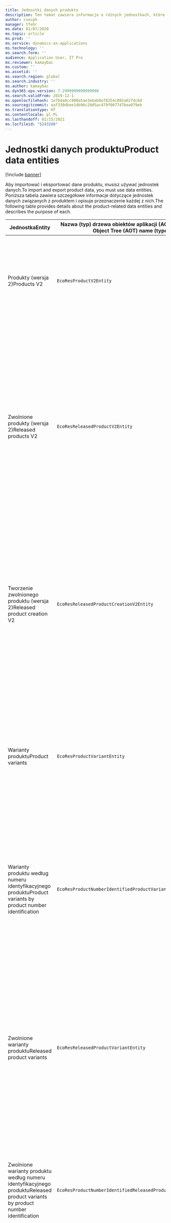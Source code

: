```yaml
---
title: Jednostki danych produktu
description: Ten temat zawiera informacje o różnych jednostkach, które mogą być używane do importowania i eksportowania danych produktu.
author: cvocph
manager: tfehr
ms.date: 01/07/2020
ms.topic: article
ms.prod: ''
ms.service: dynamics-ax-applications
ms.technology: ''
ms.search.form: ''
audience: Application User, IT Pro
ms.reviewer: kamaybac
ms.custom: ''
ms.assetid: ''
ms.search.region: global
ms.search.industry: ''
ms.author: kamaybac
ms.dyn365.ops.version: 7.2999999999999998
ms.search.validFrom: 2019-12-1
ms.openlocfilehash: 1e7bda8cc900a5ae3ebab8e78254c802a627dc6d
ms.sourcegitcommit: eaf330dbee1db96c20d5ac479f007747bea079eb
ms.translationtype: HT
ms.contentlocale: pl-PL
ms.lasthandoff: 02/15/2021
ms.locfileid: "5243280"
---
```

# <a name="product-data-entities"></a><span data-ttu-id="c5e86-103">Jednostki danych produktu</span><span class="sxs-lookup"><span data-stu-id="c5e86-103">Product data entities</span></span>

[!include [banner](../includes/banner.md)]

<span data-ttu-id="c5e86-104">Aby importować i eksportować dane produktu, musisz używać jednostek danych.</span><span class="sxs-lookup"><span data-stu-id="c5e86-104">To import and export product data, you must use data entities.</span></span> <span data-ttu-id="c5e86-105">Poniższa tabela zawiera szczegółowe informacje dotyczące jednostek danych związanych z produktem i opisuje przeznaczenie każdej z nich.</span><span class="sxs-lookup"><span data-stu-id="c5e86-105">The following table provides details about the product-related data entities and describes the purpose of each.</span></span>

| <span data-ttu-id="c5e86-106">Jednostka</span><span class="sxs-lookup"><span data-stu-id="c5e86-106">Entity</span></span> | <span data-ttu-id="c5e86-107">Nazwa (typ) drzewa obiektów aplikacji (AOT)</span><span class="sxs-lookup"><span data-stu-id="c5e86-107">Application Object Tree (AOT) name (type)</span></span> | <span data-ttu-id="c5e86-108">Notatki</span><span class="sxs-lookup"><span data-stu-id="c5e86-108">Notes</span></span> |
|--------|-------------------------------------------|-------|
| <span data-ttu-id="c5e86-109">Produkty (wersja 2)</span><span class="sxs-lookup"><span data-stu-id="c5e86-109">Products V2</span></span> | `EcoResProductV2Entity` | <span data-ttu-id="c5e86-110">Ta jednostka jest używana do importowania i eksportowania produktów udostępnionych: odrębnych produktów i produktów głównych.</span><span class="sxs-lookup"><span data-stu-id="c5e86-110">This entity is used to import and export shared products-distinct products and product masters.</span></span> <span data-ttu-id="c5e86-111">Pozwala na aktualizacje.</span><span class="sxs-lookup"><span data-stu-id="c5e86-111">It allows for updates.</span></span> <span data-ttu-id="c5e86-112">Nie obsługuje operacji SQL opartych na zestawie.</span><span class="sxs-lookup"><span data-stu-id="c5e86-112">It doesn't support set-based SQL operations.</span></span> <span data-ttu-id="c5e86-113">Jest włączona dla protokołu Open Data Protocol (OData).</span><span class="sxs-lookup"><span data-stu-id="c5e86-113">It's enabled for Open Data Protocol (OData).</span></span> |
| <span data-ttu-id="c5e86-114">Zwolnione produkty (wersja 2)</span><span class="sxs-lookup"><span data-stu-id="c5e86-114">Released products V2</span></span> | `EcoResReleasedProductV2Entity` | <span data-ttu-id="c5e86-115">Ta jednostka jest używana do importowania i eksportowania zwolnionych produktów udostępnionych: odrębnych produktów i produktów głównych.</span><span class="sxs-lookup"><span data-stu-id="c5e86-115">This entity is used to import and export released products-distinct products and product masters.</span></span> <span data-ttu-id="c5e86-116">Pozwala na aktualizacje.</span><span class="sxs-lookup"><span data-stu-id="c5e86-116">It allows for updates.</span></span> <span data-ttu-id="c5e86-117">Wymaga, aby udostępniony produkt został już utworzony.</span><span class="sxs-lookup"><span data-stu-id="c5e86-117">It requires that the shared product already be created.</span></span> <span data-ttu-id="c5e86-118">Po zaimportowaniu nowego zwolnionego produktu następuje zwolnienie produktu udostępnionego.</span><span class="sxs-lookup"><span data-stu-id="c5e86-118">When a new released product is imported, a release of the shared product occurs.</span></span> <span data-ttu-id="c5e86-119">Istnieją również oddzielne jednostki, które mogą być używane do importowania i eksportowania zwolnionych produktów głównych oraz zwolnionych odrębnych wariantów.</span><span class="sxs-lookup"><span data-stu-id="c5e86-119">There are also separate entities that can be used to import and export released product masters and released distinct variants.</span></span> <span data-ttu-id="c5e86-120">Ta jednostka nie obsługuje operacji SQL na podstawie zestawu ani operacji usuwania.</span><span class="sxs-lookup"><span data-stu-id="c5e86-120">This entity doesn't support set-based SQL operations or delete operations.</span></span> <span data-ttu-id="c5e86-121">Jest włączona dla protokołu OData.</span><span class="sxs-lookup"><span data-stu-id="c5e86-121">It's enabled for OData.</span></span> |
| <span data-ttu-id="c5e86-122">Tworzenie zwolnionego produktu (wersja 2)</span><span class="sxs-lookup"><span data-stu-id="c5e86-122">Released product creation V2</span></span> | `EcoResReleasedProductCreationV2Entity` | <span data-ttu-id="c5e86-123">Ta jednostka jest używana do importowania produktów udostępnionych i produktów zwolnionych w jednym kroku.</span><span class="sxs-lookup"><span data-stu-id="c5e86-123">This entity is used to import shared products and released products in one step.</span></span> <span data-ttu-id="c5e86-124">Mimo że obsługuje ona operacje eksportu, to użycie nie jest zalecane, ponieważ celem jednostki jest tworzenie produktu.</span><span class="sxs-lookup"><span data-stu-id="c5e86-124">Although it supports exports, that use isn't recommended, because the purpose of the entity is product creation.</span></span> <span data-ttu-id="c5e86-125">Nie obsługuje aktualizacji.</span><span class="sxs-lookup"><span data-stu-id="c5e86-125">It doesn't support updates.</span></span> <span data-ttu-id="c5e86-126">Obsługuje ograniczony zestaw pól (pola, które są dostępne w oknie dialogowym tworzenia produktu).</span><span class="sxs-lookup"><span data-stu-id="c5e86-126">It supports a limited set of fields (fields that are available in the product creation dialog box).</span></span> <span data-ttu-id="c5e86-127">Nie obsługuje operacji SQL opartych na zestawie.</span><span class="sxs-lookup"><span data-stu-id="c5e86-127">It doesn't support set-based SQL operations.</span></span> <span data-ttu-id="c5e86-128">Nie jest ujawniana za pośrednictwem protokołu OData.</span><span class="sxs-lookup"><span data-stu-id="c5e86-128">It isn't exposed through OData.</span></span> |
| <span data-ttu-id="c5e86-129">Warianty produktu</span><span class="sxs-lookup"><span data-stu-id="c5e86-129">Product variants</span></span> | `EcoResProductVariantEntity` | <span data-ttu-id="c5e86-130">Ta jednostka jest używana do importowania i eksportowania udostępnionych wariantów produktu.</span><span class="sxs-lookup"><span data-stu-id="c5e86-130">This entity is used to import and export shared product variants.</span></span> <span data-ttu-id="c5e86-131">Pozwala na aktualizacje.</span><span class="sxs-lookup"><span data-stu-id="c5e86-131">It allows for updates.</span></span> <span data-ttu-id="c5e86-132">Wymaga, aby wartości wymiarów zostały już utworzone.</span><span class="sxs-lookup"><span data-stu-id="c5e86-132">It requires that dimension values already be created.</span></span> <span data-ttu-id="c5e86-133">Kluczem integracji jest produkt główny oraz wymiary produktu.</span><span class="sxs-lookup"><span data-stu-id="c5e86-133">The integration key is the product master plus product dimensions.</span></span> <span data-ttu-id="c5e86-134">Ta jednostka nie obsługuje operacji SQL opartych na zestawie.</span><span class="sxs-lookup"><span data-stu-id="c5e86-134">This entity doesn't support set-based SQL operations.</span></span> <span data-ttu-id="c5e86-135">Jest włączona dla protokołu OData.</span><span class="sxs-lookup"><span data-stu-id="c5e86-135">It's enabled for OData.</span></span> <span data-ttu-id="c5e86-136">Obsługuje operacje usuwania.</span><span class="sxs-lookup"><span data-stu-id="c5e86-136">It supports delete operations.</span></span> <span data-ttu-id="c5e86-137">Nie można jej rozszerzyć przez dodanie nowych wymiarów produktu.</span><span class="sxs-lookup"><span data-stu-id="c5e86-137">It can't be extended through the addition of new product dimensions.</span></span> |
| <span data-ttu-id="c5e86-138">Warianty produktu według numeru identyfikacyjnego produktu</span><span class="sxs-lookup"><span data-stu-id="c5e86-138">Product variants by product number identification</span></span> | `EcoResProductNumberIdentifiedProductVariantEntity` | <span data-ttu-id="c5e86-139">Ta jednostka jest używana do importowania i eksportowania udostępnionych wariantów produktu.</span><span class="sxs-lookup"><span data-stu-id="c5e86-139">This entity is used to import and export shared product variants.</span></span> <span data-ttu-id="c5e86-140">Pozwala na aktualizacje.</span><span class="sxs-lookup"><span data-stu-id="c5e86-140">It allows for updates.</span></span> <span data-ttu-id="c5e86-141">Wymaga, aby wartości wymiarów zostały już utworzone.</span><span class="sxs-lookup"><span data-stu-id="c5e86-141">It requires that dimension values already be created.</span></span> <span data-ttu-id="c5e86-142">Kluczem integracji jest numer produktu (a klucz integracji dla jednostki **Warianty produktu** jest produkt główny plus wymiary produktu).</span><span class="sxs-lookup"><span data-stu-id="c5e86-142">The integration key is the product number (whereas the integration key for the **Product variants** entity is the product master plus product dimensions).</span></span> |
| <span data-ttu-id="c5e86-143">Zwolnione warianty produktu</span><span class="sxs-lookup"><span data-stu-id="c5e86-143">Released product variants</span></span> | `EcoResReleasedProductVariantEntity` | <span data-ttu-id="c5e86-144">Ta jednostka jest używana do importowania i eksportowania zwolnionych wariantów produktu.</span><span class="sxs-lookup"><span data-stu-id="c5e86-144">This entity is used to import and export released product variants.</span></span> <span data-ttu-id="c5e86-145">Pozwala na aktualizacje.</span><span class="sxs-lookup"><span data-stu-id="c5e86-145">It allows for updates.</span></span> <span data-ttu-id="c5e86-146">Wymaga, aby udostępnione warianty produktu zostały już utworzone.</span><span class="sxs-lookup"><span data-stu-id="c5e86-146">It requires that shared product variants already be created.</span></span> <span data-ttu-id="c5e86-147">Po zaimportowaniu nowego zwolnionego wariantu produktu następuje zwolnienie udostępnionego wariantu produktu.</span><span class="sxs-lookup"><span data-stu-id="c5e86-147">When a new released product variant is imported, a release of the shared product variant occurs.</span></span> <span data-ttu-id="c5e86-148">Ta jednostka nie obsługuje operacji SQL opartych na zestawie.</span><span class="sxs-lookup"><span data-stu-id="c5e86-148">This entity doesn't support set-based SQL operations.</span></span> <span data-ttu-id="c5e86-149">Jest włączona dla protokołu OData.</span><span class="sxs-lookup"><span data-stu-id="c5e86-149">It's enabled for OData.</span></span> <span data-ttu-id="c5e86-150">Mimo że obsługuje operacje usuwania, to użycie obecnie powoduje uszkodzenie danych z powodu usterki bieżącej platformy.</span><span class="sxs-lookup"><span data-stu-id="c5e86-150">Although it supports delete operations, that use currently causes data corruption because of a bug in the current platform.</span></span> <span data-ttu-id="c5e86-151">Tej jednostki nie można rozszerzyć przez dodanie nowych wymiarów produktu.</span><span class="sxs-lookup"><span data-stu-id="c5e86-151">This entity can't be extended through the addition of new product dimensions.</span></span> |
| <span data-ttu-id="c5e86-152">Zwolnione warianty produktu według numeru identyfikacyjnego produktu</span><span class="sxs-lookup"><span data-stu-id="c5e86-152">Released product variants by product number identification</span></span> | `EcoResProductNumberIdentifiedReleasedProductVariantEntity` | <span data-ttu-id="c5e86-153">Ta jednostka przypomina jednostkę **Zwolnione warianty produktu**, ale kluczem integracji jest numer produktu, a nie produkt główny plus wymiary produktu.</span><span class="sxs-lookup"><span data-stu-id="c5e86-153">This entity resembles the **Released product variants** entity, but the integration key is the product number instead of the product master plus product dimensions.</span></span> <span data-ttu-id="c5e86-154">Można ją rozszerzyć przez dodanie nowych wymiarów produktu.</span><span class="sxs-lookup"><span data-stu-id="c5e86-154">It can be extended through the addition of new product dimensions.</span></span> |
| <span data-ttu-id="c5e86-155">Zwolnione produkty możliwe do sprzedaży</span><span class="sxs-lookup"><span data-stu-id="c5e86-155">Sellable released products</span></span> | `EcoResSellableReleasedProductEntity` | <span data-ttu-id="c5e86-156">Ta jednostka jest używana do eksportowania tylko produktów, które można sprzedać.</span><span class="sxs-lookup"><span data-stu-id="c5e86-156">This entity is used to export only sellable products.</span></span> <span data-ttu-id="c5e86-157">Produkty możliwe do sprzedaży to takie, które zawierają informacje wymagane w celu użycia w zamówieniu sprzedaży.</span><span class="sxs-lookup"><span data-stu-id="c5e86-157">Sellable products are products that have the information that they require in order to be used in a sales order.</span></span> <span data-ttu-id="c5e86-158">Te same reguły mają zastosowanie podczas weryfikowania produktu przy użyciu funkcji **weryfikacji** na stronie **Zwolnione produkty**.</span><span class="sxs-lookup"><span data-stu-id="c5e86-158">The same rules apply when a product is validated by using the **Validate** function on the **Released products** page.</span></span> |
| <span data-ttu-id="c5e86-159">Zwolnione odrębne produkty (wersja 2)</span><span class="sxs-lookup"><span data-stu-id="c5e86-159">Released Distinct products V2</span></span> | `EcoResDistinctProductV2Entity` | <span data-ttu-id="c5e86-160">Ta jednostka jest używana do eksportowania odrębnych produktów.</span><span class="sxs-lookup"><span data-stu-id="c5e86-160">This entity is used to export distinct products.</span></span> <span data-ttu-id="c5e86-161">Te odrębne produkty mogą być produktami, produktami podtypu i wariantami produktu.</span><span class="sxs-lookup"><span data-stu-id="c5e86-161">Those distinct products can be products, subtype products, and product variants.</span></span> |
| <span data-ttu-id="c5e86-162">Zwolnione produkty główne (wersja 2)</span><span class="sxs-lookup"><span data-stu-id="c5e86-162">Released products masters V2</span></span> | `EcoResProductMasterV2Entity` | <span data-ttu-id="c5e86-163">Ta jednostka jest używana do importowania i eksportowania produktów głównych.</span><span class="sxs-lookup"><span data-stu-id="c5e86-163">This entity is used to import and export product masters.</span></span> <span data-ttu-id="c5e86-164">Nie jest on włączona na potrzeby zarządzania danymi.</span><span class="sxs-lookup"><span data-stu-id="c5e86-164">It isn't enabled for data management.</span></span> |
| <span data-ttu-id="c5e86-165">Kod kreskowy pozycji</span><span class="sxs-lookup"><span data-stu-id="c5e86-165">Item - barcode</span></span> | `EcoResProductBarcodeEntityV3` | <span data-ttu-id="c5e86-166">Ta jednostka jest używana do eksportowania produktów i kodów kreskowych.</span><span class="sxs-lookup"><span data-stu-id="c5e86-166">This entity is used to export products and bar codes.</span></span> <span data-ttu-id="c5e86-167">Ta jednostka nie zezwala na śledzenie zmian, aktualizowanie ani usuwanie.</span><span class="sxs-lookup"><span data-stu-id="c5e86-167">This entity doesn't allow change tracking, updates, or deletes.</span></span> <span data-ttu-id="c5e86-168">Aby można było skorzystać z funkcji śledzenia zmian, aktualizacji lub usuwania w postaci kodów kreskowych, należy skorzystać z **jednostki skojarzenie pozycja-kod kreskowy**.</span><span class="sxs-lookup"><span data-stu-id="c5e86-168">To use change tracking, updates, or deletes on barcodes, use the **Item - barcode association** entity.</span></span> |
| <span data-ttu-id="c5e86-169">Skojarzenie pozycja-kod kreskowy</span><span class="sxs-lookup"><span data-stu-id="c5e86-169">Item - barcode association</span></span> | `EcoResProductBarcodeAssociationEntity` | <span data-ttu-id="c5e86-170">Ta jednostka jest używana do eksportowania produktów i kodów kreskowych.</span><span class="sxs-lookup"><span data-stu-id="c5e86-170">This entity is used to export products and bar codes.</span></span> <span data-ttu-id="c5e86-171">Umożliwia to śledzenie zmian, aktualizowanie i usuwanie.</span><span class="sxs-lookup"><span data-stu-id="c5e86-171">It allows change tracking, updates, and deletes.</span></span> <span data-ttu-id="c5e86-172">Aby można było skorzystać z tej jednostki, *udoskonalenia elementu funkcja — kod kreskowy* musi być włączony w module [Zarządzanie funkcjami ](../../fin-ops-core/fin-ops/get-started/feature-management/feature-management-overview.md).</span><span class="sxs-lookup"><span data-stu-id="c5e86-172">To use the entity, the feature *Item - barcode improvements* must be enabled in [feature management](../../fin-ops-core/fin-ops/get-started/feature-management/feature-management-overview.md).</span></span> <span data-ttu-id="c5e86-173">Jest to klucz jednostki `AssociationID`, który tworzy skojarzenie między kodem kreskowym a produktem.</span><span class="sxs-lookup"><span data-stu-id="c5e86-173">Its entity key is `AssociationID`, which creates the association between the barcode and the product.</span></span> <span data-ttu-id="c5e86-174">Aby można było dodać obsługę tego klucza, w `InventitemBarcodeAssociation`momencie włączenia funkcji tabela zostanie wypełniona dla istniejących kodów kreskowych towaru.</span><span class="sxs-lookup"><span data-stu-id="c5e86-174">To add support for this key, the table `InventitemBarcodeAssociation` will be populated for existing item barcode data when you turn on the feature.</span></span> <span data-ttu-id="c5e86-175">Tabela jest wypełniana przy użyciu zadania wsadowego, a tabela kodów kreskowych zawiera dużą liczbę rekordów, co może zająć dużo czasu na wykonanie zadania wsadowego.</span><span class="sxs-lookup"><span data-stu-id="c5e86-175">The table is populated using a batch job and if your barcode table has a large number of records, it could take significant time to run the batch job.</span></span> <span data-ttu-id="c5e86-176">Dlatego zalecamy zaplanowanie włączenia tej funkcji (i uruchomienie zadania wsadowego) w czasie odpowiadającym harmonogramowi biznesowemu.</span><span class="sxs-lookup"><span data-stu-id="c5e86-176">Therefore, we recommend that you plan to enable the feature (and therefore run the batch job) at a time that fits your business schedule.</span></span> |
| <span data-ttu-id="c5e86-177">Stany cyklu życia produktu</span><span class="sxs-lookup"><span data-stu-id="c5e86-177">Product lifecycle states</span></span> | `EcoResProductLifecycleSateEntity` | <span data-ttu-id="c5e86-178">Ta jednostka jest używana do importowania i eksportowania różnych stanów cyklu życia produktu, które można przypisać do produktu.</span><span class="sxs-lookup"><span data-stu-id="c5e86-178">This entity is used to import and export the different product lifecycle states that can be assigned to a product.</span></span> |

> [!NOTE]
> <span data-ttu-id="c5e86-179">Jednostki danych **Zwolnione produkty (wersja 2)** można używać do importowania produktów do systemu tylko wtedy, gdy udostępniony produkt został już utworzony.</span><span class="sxs-lookup"><span data-stu-id="c5e86-179">You can use the **Released Products V2** data entity to import products into the system only if the shared product has already been created.</span></span> <span data-ttu-id="c5e86-180">W przeciwnym razie, aby zaimportować produkty do systemu, należy użyć jednostki **Tworzenie produktu**.</span><span class="sxs-lookup"><span data-stu-id="c5e86-180">Otherwise, to import products into the system, you must use the **Product creation** data entity.</span></span>


[!INCLUDE[footer-include](../../includes/footer-banner.md)]